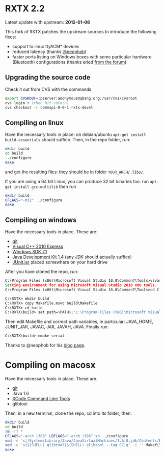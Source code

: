 # RXTX 2.2

Latest update with upstream: **2012-01-08**

This fork of RXTX patches the upstream sources to introduce the following fixes:

- support to linux ttyACM* devices
- reduced latency (thanks [@neophob](https://github.com/neophob))
- faster ports listing on Windows boxes with some particular hardware (Bluetooth) configurations (thanks eried [from the forum](http://arduino.cc/forum/index.php/topic,46977.0.html))

## Upgrading the source code

Check it out from CVS with the commands

```bash
export CVSROOT=:pserver:anonymous@qbang.org:/var/cvs/cvsroot
cvs login # (then hit return)
cvs checkout -r commapi-0-0-1 rxtx-devel
```

## Compiling on linux

Have the necessary tools in place: on debian/ubuntu `apt-get install build-essentials` should suffice. Then, in the repo folder, run:

```bash
mkdir build
cd build
../configure
make
```

and get the resulting files: they should be in folder `YOUR_ARCH/.libs/`.

If you are using a 64 bit Linux, you can produce 32 bit binaries too: run `apt-get install gcc-multilib` then run

```bash
mkdir build
CFLAGS="-m32" ../configure
make
```

## Compiling on windows

Have the necessary tools in place. These are:

- [git](http://code.google.com/p/msysgit/)
- [Visual C++ 2010 Express](http://www.microsoft.com/visualstudio/ita/downloads#d-2010-express)
- [Windows SDK 7.1](http://www.microsoft.com/en-us/download/details.aspx?id=8279)
- [Java Development Kit 1.4](http://www.oracle.com/technetwork/java/javasebusiness/downloads/java-archive-downloads-javase14-419411.html) (any JDK should actually suffice)
- [JUnit.jar](http://search.maven.org/#browse|-2021159614) placed somewhere on your hard drive

After you have cloned the repo, run:

```bat
C:\Program Files (x86)\Microsoft Visual Studio 10.0\Common7\Tools>vsvars32.bat
Set­ting envi­ron­ment for using Microsoft Visual Studio 2010 x86 tools.
C:\Program Files (x86)\Microsoft Visual Studio 10.0\Common7\Tools>cd C:\RXTX\

C:\RXTX> mkdir build
C:\RXTX> copy Makefile.msvc build\Makefile
C:\RXTX> cd build
C:\RXTX\build> set path=%PATH%;"C:\Program Files (x86)\Microsoft Visual Studio 10.0\VC\bin"
```

Then edit Makefile and correct path variables, in particular: JAVA_HOME, JUNIT_JAR, JAVAC, JAR, JAVAH, JAVA. Finally run:

```bat
C:\RXTX\build> nmake serial
```

Thanks to @neophob for his [blog page](http://neophob.com/2011/05/serial-library-rxtx-v2-2pre5/).

# Compiling on macosx

Have the necessary tools in place. These are:

 - [git](http://git-scm.com/download/mac)
 - Java 1.6
 - [XCode Command Line Tools](http://stackoverflow.com/questions/9329243/xcode-4-4-command-line-tools)
 - glibtool

Then, in a new terminal, clone the repo, cd into its folder, then:

```bash
mkdir build
cd build
rm -rf *
CFLAGS="-arch i386" LDFLAGS="-arch i386" sh ../configure
sed -e 's|/System/Library/Java/JavaVirtualMachines/1.6.0.jdk/Contents/Home/../../../Headers|/System/Library/Frameworks/JavaVM.framework/Versions/Current/Headers|g' -i '' Makefile
sed -e 's|$(SHELL) glibtool|$(SHELL) glibtool --tag CC|g' -i '' Makefile
make
```
